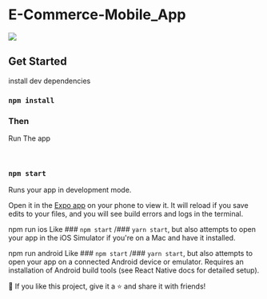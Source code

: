 # E-Commerce-Mobile_App

<img src="https://i.ytimg.com/vi/QYlEOxCfErg/maxresdefault.jpg">

<h2>Get Started</h2>  
<p>install dev dependencies</p>

### `npm install`

<h3>Then</h3>  
<p>Run The app</p><br/>

### `npm start`

Runs your app in development mode.

Open it in the [Expo app](https://expo.dev/client) on your phone to view it. It will reload if you save edits to your files, and you will see build errors and logs in the terminal.


npm run ios
Like ### `npm start` /### `yarn start`, but also attempts to open your app in the iOS Simulator if you're on a Mac and have it installed.

npm run android
Like ### `npm start` /### `yarn start`,  but also attempts to open your app on a connected Android device or emulator. Requires an installation of Android build tools (see React Native docs for detailed setup).


💙 If you like this project, give it a ⭐ and share it with friends!
